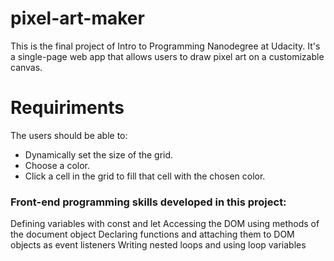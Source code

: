 # pixel-art-maker
This is the final project of Intro to Programming Nanodegree at Udacity. It's a single-page web app that allows users to draw pixel art on a customizable canvas.

# Requiriments
The users should be able to:

 - Dynamically set the size of the grid.
 - Choose a color.
 - Click a cell in the grid to fill that cell with the chosen color.


### Front-end programming skills developed in this project:

Defining variables with const and let
Accessing the DOM using methods of the document object
Declaring functions and attaching them to DOM objects as event listeners
Writing nested loops and using loop variables

